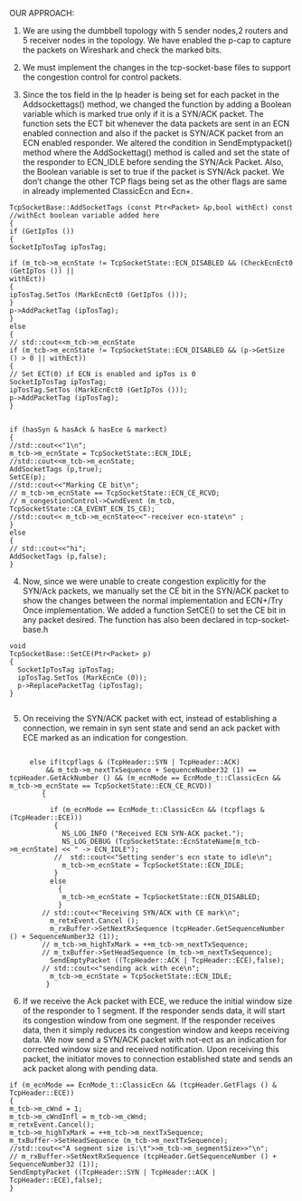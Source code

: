 
OUR APPROACH:

1.  We are using the dumbbell topology with 5 sender nodes,2 routers and 5 receiver nodes in the topology. We have enabled the p-cap to capture the packets on Wireshark and check the marked bits.

2. We must implement the changes in the tcp-socket-base files to support the congestion control for control packets.

3. Since the tos field in the Ip header is being set for each packet in the Addsockettags() method, we changed the function by adding a Boolean variable which is marked true only if it is a SYN/ACK packet. The function sets the ECT bit whenever the data packets are sent in an ECN enabled connection and also if the packet is SYN/ACK packet from an ECN enabled responder. We altered the condition in SendEmptypacket() method where the AddSockettag() method is called and set the state of the responder to ECN_IDLE before sending the SYN/Ack Packet. Also, the Boolean variable is set to true if the packet is SYN/Ack packet. We don’t change the other TCP flags being set as the other flags are same in already implemented ClassicEcn and Ecn+.
```
TcpSocketBase::AddSocketTags (const Ptr<Packet> &p,bool withEct) const //withEct boolean variable added here
{
if (GetIpTos ())
{
SocketIpTosTag ipTosTag;

if (m_tcb->m_ecnState != TcpSocketState::ECN_DISABLED && (CheckEcnEct0 (GetIpTos ()) ||
withEct))
{
ipTosTag.SetTos (MarkEcnEct0 (GetIpTos ()));
}
p->AddPacketTag (ipTosTag);
}
else
{
// std::cout<<m_tcb->m_ecnState
if (m_tcb->m_ecnState != TcpSocketState::ECN_DISABLED && (p->GetSize () > 0 || withEct))
{
// Set ECT(0) if ECN is enabled and ipTos is 0
SocketIpTosTag ipTosTag;
ipTosTag.SetTos (MarkEcnEct0 (GetIpTos ()));
p->AddPacketTag (ipTosTag);
}
```
```

if (hasSyn & hasAck & hasEce & markect)
{
//std::cout<<"1\n";
m_tcb->m_ecnState = TcpSocketState::ECN_IDLE;
//std::cout<<m_tcb->m_ecnState;
AddSocketTags (p,true);
SetCE(p);
//std::cout<<"Marking CE bit\n";
// m_tcb->m_ecnState == TcpSocketState::ECN_CE_RCVD;
// m_congestionControl->CwndEvent (m_tcb, TcpSocketState::CA_EVENT_ECN_IS_CE);
//std::cout<< m_tcb->m_ecnState<<"-receiver ecn-state\n" ;
}
else
{
// std::cout<<"hi";
AddSocketTags (p,false);
}
```
4. Now, since we were unable to create congestion explicitly for the SYN/Ack packets, we manually set the CE bit in the SYN/ACK packet to show the changes between the normal implementation and ECN+/Try Once implementation. We added a function SetCE() to set the CE bit in any packet desired. The function has also been declared in tcp-socket-base.h
```
void
TcpSocketBase::SetCE(Ptr<Packet> p)
{
  SocketIpTosTag ipTosTag;
  ipTosTag.SetTos (MarkEcnCe (0));
  p->ReplacePacketTag (ipTosTag);
}


```

5. On receiving the SYN/ACK packet with ect, instead of establishing a connection, we remain in syn sent state and send an ack packet with ECE marked as an indication for congestion.

```

     else if(tcpflags & (TcpHeader::SYN | TcpHeader::ACK)
         && m_tcb->m_nextTxSequence + SequenceNumber32 (1) == tcpHeader.GetAckNumber () && (m_ecnMode == EcnMode_t::ClassicEcn && m_tcb->m_ecnState == TcpSocketState::ECN_CE_RCVD))
        {

          if (m_ecnMode == EcnMode_t::ClassicEcn && (tcpflags & (TcpHeader::ECE)))
           {
             NS_LOG_INFO ("Received ECN SYN-ACK packet.");
             NS_LOG_DEBUG (TcpSocketState::EcnStateName[m_tcb->m_ecnState] << " -> ECN_IDLE");
           //  std::cout<<"Setting sender's ecn state to idle\n";
             m_tcb->m_ecnState = TcpSocketState::ECN_IDLE;
           }
          else
            {
             m_tcb->m_ecnState = TcpSocketState::ECN_DISABLED;
            }
        // std::cout<<"Receiving SYN/ACK with CE mark\n";
          m_retxEvent.Cancel ();
          m_rxBuffer->SetNextRxSequence (tcpHeader.GetSequenceNumber () + SequenceNumber32 (1));
        // m_tcb->m_highTxMark = ++m_tcb->m_nextTxSequence;
        // m_txBuffer->SetHeadSequence (m_tcb->m_nextTxSequence);
          SendEmptyPacket ((TcpHeader::ACK | TcpHeader::ECE),false);
        // std::cout<<"sending ack with ece\n";
          m_tcb->m_ecnState = TcpSocketState::ECN_IDLE;
         } 

```
6. If we receive the Ack packet with ECE, we reduce the initial window size of the responder to 1 segment. If the responder sends data, it will start its congestion window from one segment. If the responder receives data, then it simply reduces its congestion window and keeps receiving data. We now send a SYN/ACK packet with not-ect as an indication for corrected window size and received notification. Upon receiving this packet, the initiator moves to connection established state and sends an ack packet along with pending data.
```
if (m_ecnMode == EcnMode_t::ClassicEcn && (tcpHeader.GetFlags () & TcpHeader::ECE))
{
m_tcb->m_cWnd = 1;
m_tcb->m_cWndInfl = m_tcb->m_cWnd;
m_retxEvent.Cancel();
m_tcb->m_highTxMark = ++m_tcb->m_nextTxSequence;
m_txBuffer->SetHeadSequence (m_tcb->m_nextTxSequence);
//std::cout<<"A segment size is:\t">>m_tcb->m_segmentSize>>"\n";
// m_rxBuffer->SetNextRxSequence (tcpHeader.GetSequenceNumber () + SequenceNumber32 (1));
SendEmptyPacket ((TcpHeader::SYN | TcpHeader::ACK | TcpHeader::ECE),false);
}

```
